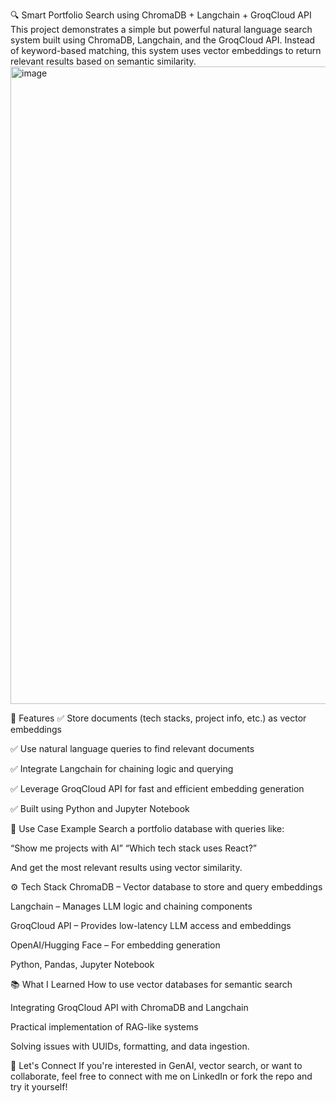🔍 Smart Portfolio Search using ChromaDB + Langchain + GroqCloud API
This project demonstrates a simple but powerful natural language search system built using ChromaDB, Langchain, and the GroqCloud API. Instead of keyword-based matching, this system uses vector embeddings to return relevant results based on semantic similarity.
<img width="1920" height="1020" alt="image" src="https://github.com/user-attachments/assets/7e7bd2bf-9d7c-469b-a4e7-b38228f591a6" />

🚀 Features
✅ Store documents (tech stacks, project info, etc.) as vector embeddings

✅ Use natural language queries to find relevant documents

✅ Integrate Langchain for chaining logic and querying

✅ Leverage GroqCloud API for fast and efficient embedding generation

✅ Built using Python and Jupyter Notebook

🧠 Use Case Example
Search a portfolio database with queries like:

“Show me projects with AI”
“Which tech stack uses React?”

And get the most relevant results using vector similarity.

⚙️ Tech Stack
ChromaDB – Vector database to store and query embeddings

Langchain – Manages LLM logic and chaining components

GroqCloud API – Provides low-latency LLM access and embeddings

OpenAI/Hugging Face – For embedding generation

Python, Pandas, Jupyter Notebook

📚 What I Learned
How to use vector databases for semantic search

Integrating GroqCloud API with ChromaDB and Langchain

Practical implementation of RAG-like systems

Solving issues with UUIDs, formatting, and data ingestion.

🙌 Let's Connect
If you're interested in GenAI, vector search, or want to collaborate, feel free to connect with me on LinkedIn or fork the repo and try it yourself!

